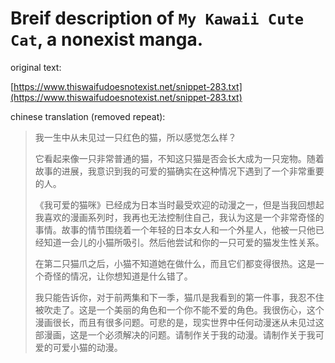 # Breif description of `My Kawaii Cute Cat`, a nonexist manga.

original text: 

[https://www.thiswaifudoesnotexist.net/snippet-283.txt](https://www.thiswaifudoesnotexist.net/snippet-283.txt)

chinese translation (removed repeat):
> 我一生中从未见过一只红色的猫，所以感觉怎么样？
>
>
> 它看起来像一只非常普通的猫，不知这只猫是否会长大成为一只宠物。随着故事的进展，我意识到我的可爱的猫确实在这种情况下遇到了一个非常重要的人。
>
>
> 《我可爱的猫咪》已经成为日本当时最受欢迎的动漫之一，但是当我回想起我喜欢的漫画系列时，我再也无法控制住自己，我认为这是一个非常奇怪的事情。故事的情节围绕着一个年轻的日本女人和一个外星人，他被一只他已经知道一会儿的小猫所吸引。然后他尝试和你的一只可爱的猫发生性关系。
>
>
> 在第二只猫爪之后，小猫不知道她在做什么，而且它们都变得很热。这是一个奇怪的情况，让你想知道是什么错了。
>
>
> 我只能告诉你，对于前两集和下一季，猫爪是我看到的第一件事，我忍不住被吹走了。这是一个美丽的角色和一个你不能不爱的角色。我很伤心，这个漫画很长，而且有很多问题。可悲的是，现实世界中任何动漫迷从未见过这部漫画，这是一个必须解决的问题。请制作关于我的动漫。请制作关于我可爱的可爱小猫的动漫。
